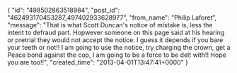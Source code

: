  {
   "id": "498502863518984",
   "post_id": "462493170453287_497402933628977",
   "from_name": "Philip Laforet",
   "message": "That is what Scott Duncan's notice of mistake is, less the intent to defraud part.  Hopwever someone on this page said at his hearing or pretrial they would not accept the notice.  I guess it depends if you bare your teeth or not!! I am going to use the notice, try charging the crown, get a Peace bond against the cop, I am going to be a force to be delt with!!  Hope you are too!!",
   "created_time": "2013-04-01T13:47:41+0000"
 }
